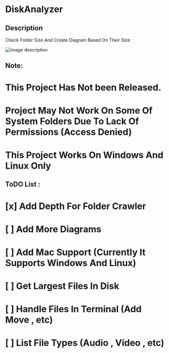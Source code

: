 # DiskAnalyzer



## Description
Check Folder Size And Create Diagram Based On Their Size



![image description](https://github.com/alirezasariri78/DiskAnalyzer/blob/master/pics/tree.png)



## Note:
# This Project Has Not been Released.
# Project May Not Work On Some Of System Folders Due To Lack Of Permissions (Access Denied)
# This Project Works On Windows And Linux Only

## ToDO List :
# [x] Add Depth For Folder Crawler
# [ ] Add More Diagrams 
# [ ] Add  Mac Support (Currently It Supports Windows And Linux)
# [ ] Get Largest Files In Disk
# [ ] Handle Files In Terminal (Add Move , etc)
# [ ] List File Types (Audio , Video , etc)
